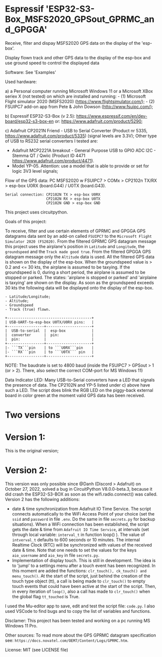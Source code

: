 # Espressif 'ESP32-S3-Box_MSFS2020_GPSout_GPRMC_and_GPGGA'
 Receive, fliter and dispay MSFS2020 GPS data on the display of the 'esp-box'.


Display flown track and other GPS data to the display of the esp-box and use ground speed to control the displayed data

Software:
See 'Examples'

Used hardware:

a) a Personal computer running Microsoft Windows 11 or a Microsoft XBox seriex X (not tested) on which are installed and running: 
    - (1) Microsoft Flight simulator 2020 (MSFS2020) (https://www.flightsimulator.com/);
    - (2) FSUIPC7 add-on app from Pete & John Dowson (http://www.fsuipc.com/);

b) Espressif ESP32-S3-Box (v 2.5): https://www.espressif.com/en/dev-board/esp32-s3-box-en or: https://www.adafruit.com/product/5290;

c) Adafruit CP2021N Friend - USB to Serial Converter (Product nr 5335, https://www.adafruit.com/product/5335) (signal levels are 3.3V);
   Other type of USB to RS232 serial converters I tested are:
   - Adafruit MCP2221A breakout - General Purpose USB to GPIO ADC I2C - Stemma QT / Qwiic (Product ID 4471 https://www.adafruit.com/product/4471).
   - Model YP-05. Attention: use a model that is able to provide or set for logic 3V3 level signals;

Flow of the GPS data:  PC MSFS2020 w FSUIPC7 > COMx > CP2102n TX/RX > esp-box U0RX (board.G44) / U0TX (board.G43).
```
Serial connection: CP2102N TX > esp-box U0RX
                   CP2102N RX > esp-box U0TX
                   CP2102N GND > esp-box GND
```
This project uses circuitpython.

Goals of this project:

To receive, filter and use certain elements of GPRMC and GPGGA GPS datagrams data sent by an add-on called ```FSUIPC7``` to the ```Microsoft Flight Simulator 2020 (FS2020)```.
From the filtered GPRMC GPS datagram message this project uses the airplane's position in ```Latitude``` and ```Longitude```, the ```groundspeed``` and the ```Track made good true```. From the filtered GPGGA GPS datagram message only the ```Altitude``` data is used. All the filtered GPS data is shown on the display of the esp-box. When the groundspeed value is > 0.2 and <= 30 kts, the airplane is assumed to be taxying. If the groundspeed is 0, during a short period, the airplane is assumed to be stopped or parked. The states: 'airplane is stopped or parked' and 'airplaine is taxying' are shown on the display. As soon as the groundspeed exceeds 30 kts the following data will be displayed onto the display of the esp-box.
```
- Latitude/Longitude;
- Altitude;
- Groundspeed
- Track (true) flown. 
```

```
+---------------------------------------+
| USB-UART-to-esp-box U0TX/U0RX pins:   |
+-----------------+---------------------+
|  USB-to-serial  |  esp-box            |
|  converter      |  pin:               |
|  pin:           |                     |
+-----------------+---------------------+
|- ```TX```pin    | to ```U0RX```pin    |
|- ```RX```pin    | to ```U0TX``` pin   |
+-----------------+---------------------+
```
NOTE: The baudrate is set to 4800 baud (inside the FSUIPC7 > GPSout > 1 (or > 2). There, also select the correct COM-port for MS Windows 11)

Data Indicator LED:
Many USB-to-Serial converters have a LED that signals the presence of data. The CP2102N and YP-5 listed under c) above have such a LED.
The script does blink the RGB LED on the piggy-back external board in color green at the moment valid GPS data has been received.

Two versions
============

Version 1:
==========
This is the original version;

Version 2:
==========
This version was only possible since @Danh (Discord > Adafruit) on October 27, 2022, solved a bug in CircuitPython V8.0.0-beta.3,
because it did crash the ESP32-S3-BOX as soon as the wifi.radio.connect() was called.
Version 2 has the following additions:
- date & time synchronization from Adafruit IO Time Service.
  The script connects automatically to the WiFi Access Point of your choice (set the ```ssid``` and ```password``` in file ```.env```. Do the same in file ```secrets.py``` for backup situations). When a WiFi connection has been established, the script gets the date & time from ```Adafruit IO Time Service```, at intervals (set through local variable: ```interval_t``` in function loop() ). The value of ```intverval_t``` defaults to 600 seconds or 10 minutes. The internal Realtime Clock (RTC) will be synchronized with values of the received date & time. Note that one needs to set the values for the keys ```aio_username``` and ```aio_key``` in file ```secrets.py```.
- Implementation of display touch. This is still in development. The idea is to 'jump' to a settings menu after a touch event has been recognized.
  In this moment are added the functions: ```clr_touch(), ck_touch() and menu_touch()```. At the start of the script, just behind the creation of the touch type object (tt), a call is being made to ```clr_touch()``` to empty touch events that could have been active at the start of the script. Then, in every iteration of ```loop()```, also a call has made to ```clr_touch()``` when the global flag ```tt_touched``` is True.

I used the Mu-editor app to save, edit and test the script file: ```code.py```. I also used VSCode to find bugs and to copy the list of variables and functions.


Disclamer:
This project has been tested and working on a pc running MS Windows 11 Pro.

Other sources:
To read more about the GPS GPRMC datagram specification see: ```https://docs.novatel.com/OEM7/Content/Logs/GPRMC.htm```.

License: MIT (see LICENSE file)

